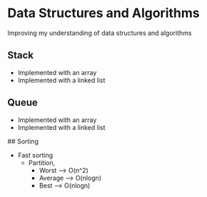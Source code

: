 # Data Structures and Algorithms

Improving my understanding of data structures and algorithms

## Stack 
- Implemented with an array
- Implemented with a linked list

## Queue
- Implemented with an array
- Implemented with a linked list

## Sorting
- Fast sorting
    + Partition, 
        + Worst     --> O(n^2)
        + Average   --> O(nlogn)
        + Best      --> O(nlogn)

